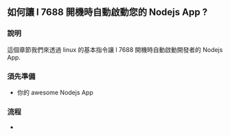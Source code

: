## 如何讓 l 7688 開機時自動啟動您的 Nodejs App ?

### 說明

這個章節我們來透過 linux 的基本指令讓 l 7688 開機時自動啟動開發者的 Nodejs App.

### 須先準備
* 你的 awesome Nodejs App

### 流程
* 